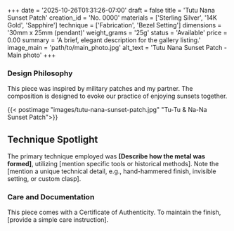 +++
date = '2025-10-26T01:31:26-07:00'
draft = false
title = 'Tutu Nana Sunset Patch'
creation_id = 'No. 0000'
materials = ['Sterling Silver', '14K Gold', 'Sapphire']
technique = ['Fabrication', 'Bezel Setting']
dimensions = '30mm x 25mm (pendant)'
weight_grams = '25g'
status = 'Available'
price = 0.00
summary = 'A brief, elegant description for the gallery listing.'
image_main = 'path/to/main_photo.jpg'
alt_text = 'Tutu Nana Sunset Patch - Main photo'
+++

### Design Philosophy

This piece was inspired by military patches and my partner. The composition is designed to evoke our practice of enjoying sunsets together.

{{< postimage "images/tutu-nana-sunset-patch.jpg" "Tu-Tu & Na-Na Sunset Patch">}}

## Technique Spotlight

The primary technique employed was **[Describe how the metal was formed]**, utilizing [mention specific tools or historical methods]. Note the [mention a unique technical detail, e.g., hand-hammered finish, invisible setting, or custom clasp].

### Care and Documentation

This piece comes with a Certificate of Authenticity. To maintain the finish, [provide a simple care instruction].